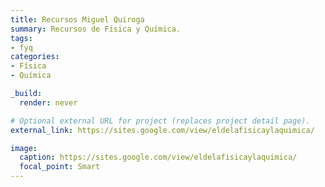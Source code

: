 ```yaml
---
title: Recursos Miguel Quiroga
summary: Recursos de Física y Química.
tags:
- fyq
categories:
- Física
- Química

_build:
  render: never

# Optional external URL for project (replaces project detail page).
external_link: https://sites.google.com/view/eldelafisicaylaquimica/

image:
  caption: https://sites.google.com/view/eldelafisicaylaquimica/
  focal_point: Smart
---
```

